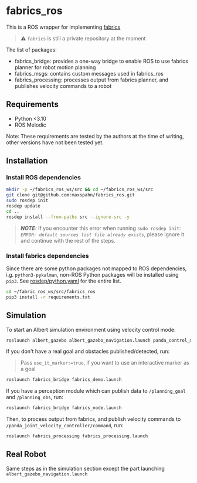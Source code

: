 # fabrics_ros

This is a ROS wrapper for implementing [fabrics](https://github.com/maxspahn/fabrics)

> ⚠️ `fabrics` is still a private repository at the moment 


The list of packages:
- fabrics_bridge: provides a one-way bridge to enable ROS to use fabrics planner for robot motion planning
- fabrics_msgs: contains custom messages used in fabrics_ros
- fabrics_processing: processes output from fabrics planner, and publishes velocity commands to a robot

## Requirements

- Python <3.10
- ROS Melodic

Note: These requirements are tested by the authors at the time of writing, other versions have not been tested yet.

## Installation

### Install ROS dependencies

```bash
mkdir -p ~/fabrics_ros_ws/src && cd ~/fabrics_ros_ws/src
git clone git@github.com:maxspahn/fabrics_ros.git
sudo rosdep init
rosdep update
cd ..
rosdep install --from-paths src --ignore-src -y
```



> **_NOTE:_**  If you encounter this error when running `sudo rosdep init`:  
*`ERROR: default sources list file already exists`*, please ignore it and continue with the rest of the steps.

### Install fabrics dependencies


Since there are some python packages not mapped to ROS dependencies, i.g. `python3-pykalman`, non-ROS Python packages will be installed using `pip3`. See [rosdep/python.yaml](https://github.com/ros/rosdistro/blob/master/rosdep/python.yaml) for the entire list.


```bash
cd ~/fabric_ros_ws/src/fabrics_ros
pip3 install -r requirements.txt
```





## Simulation

To start an Albert simulation environment using velocity control mode:

```bash
roslaunch albert_gazebo albert_gazebo_navigation.launch panda_control_mode:=velocity
```

If you don't have a real goal and obstacles published/detected, run:
> Pass `use_it_marker:=true`, if you want to use an interactive marker as a goal

```bash
roslaunch fabrics_bridge fabrics_demo.launch
```


If you have a perception module which can publish data to `/planning_goal` and `/planning_obs`, run:

```bash
roslaunch fabrics_bridge fabrics_node.launch
```


Then, to process output from fabrics, and publish velocity commands to `/panda_joint_velocity_controller/command`, run:

```bash
roslaunch fabrics_processing fabrics_processing.launch
```

## Real Robot


Same steps as in the simulation section except the part launching `albert_gazebo_navigation.launch` 

